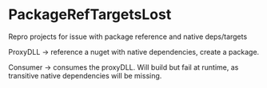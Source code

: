 # PackageRefTargetsLost
 Repro projects for issue with package reference and native deps/targets

ProxyDLL -> reference a nuget with native dependencies, create a package.

Consumer -> consumes the proxyDLL. Will build but fail at runtime, as transitive native dependencies will be missing.
